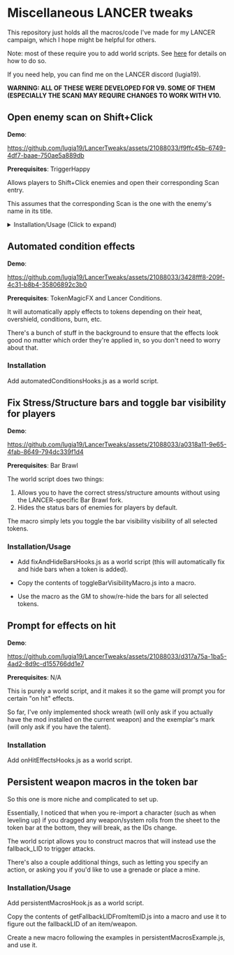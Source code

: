 # Miscellaneous LANCER tweaks

This repository just holds all the macros/code I've made for my LANCER campaign, which I hope might be helpful for others.

Note: most of these require you to add world scripts. See [here](https://foundryvtt.wiki/en/basics/world-scripts) for details on how to do so.

If you need help, you can find me on the LANCER discord (lugia19).

**WARNING: ALL OF THESE WERE DEVELOPED FOR V9. SOME OF THEM (ESPECIALLY THE SCAN) MAY REQUIRE CHANGES TO WORK WITH V10.**

## Open enemy scan on Shift+Click

**Demo**: 

https://github.com/lugia19/LancerTweaks/assets/21088033/f9ffc45b-6749-4df7-baae-750ae5a889db



**Prerequisites**: TriggerHappy 

Allows players to Shift+Click enemies and open their corresponding Scan entry. 

This assumes that the corresponding Scan is the one with the enemy's name in its title.


<details>
	<summary>Installation/Usage (Click to expand)</summary>
	
	- Add scanOnShiftClickHooks.js as a world script.
	
	- Copy the contents of enableScanForTokenMacro.js into a macro.

	- Create the 'Trigger Happy' journal directory, and a journal inside it also called 'Trigger Happy'.
	
	NOTE: The script assumes that you have not changed the default trigger happy settings (specifically, the triggers folder and journal entry should both be "Trigger Happy").

	- Create the Scan entry for an enemy (I believe there's a macro for that.)

	- Make sure the Scan entry's title contains the enemy's name.

	- Have the GM select the token and run the enableScanForToken marco added earlier. 
	
	- This will enable shift-clicking for all tokens of that actor (enemy type).

</details>

## Automated condition effects

**Demo**: 

https://github.com/lugia19/LancerTweaks/assets/21088033/3428fff8-209f-4c31-b8b4-35806892c3b0




**Prerequisites**: TokenMagicFX and Lancer Conditions.

It will automatically apply effects to tokens depending on their heat, overshield, conditions, burn, etc.

There's a bunch of stuff in the background to ensure that the effects look good no matter which order they're applied in, so you don't need to worry about that.

### Installation
Add automatedConditionsHooks.js as a world script.



## Fix Stress/Structure bars and toggle bar visibility for players

**Demo**:

https://github.com/lugia19/LancerTweaks/assets/21088033/a0318a11-9e65-4fab-8649-794dc339f1d4



**Prerequisites**: Bar Brawl

The world script does two things:
1) Allows you to have the correct stress/structure amounts without using the LANCER-specific Bar Brawl fork.
2) Hides the status bars of enemies for players by default.

The macro simply lets you toggle the bar visibility visibility of all selected tokens.

### Installation/Usage

- Add fixAndHideBarsHooks.js as a world script (this will automatically fix and hide bars when a token is added).

- Copy the contents of toggleBarVisibilityMacro.js into a macro. 

- Use the macro as the GM to show/re-hide the bars for all selected tokens.



## Prompt for effects on hit

**Demo**: 

https://github.com/lugia19/LancerTweaks/assets/21088033/d317a75a-1ba5-4ad2-8d9c-d155766dd1e7



**Prerequisites**: N/A

This is purely a world script, and it makes it so the game will prompt you for certain "on hit" effects.

So far, I've only implemented shock wreath (will only ask if you actually have the mod installed on the current weapon) and the exemplar's mark (will only ask if you have the talent).

### Installation

Add onHitEffectsHooks.js as a world script.



## Persistent weapon macros in the token bar

So this one is more niche and complicated to set up. 

Essentially, I noticed that when you re-import a character (such as when leveling up) if you dragged any weapon/system rolls from the sheet to the token bar at the bottom, they will break, as the IDs change.

The world script allows you to construct macros that will instead use the fallback_LID to trigger attacks.

There's also a couple additional things, such as letting you specify an action, or asking you if you'd like to use a grenade or place a mine.


### Installation/Usage

Add persistentMacrosHook.js as a world script.

Copy the contents of getFallbackLIDFromItemID.js into a macro and use it to figure out the fallbackLID of an item/weapon.

Create a new macro following the examples in persistentMacrosExample.js, and use it.
